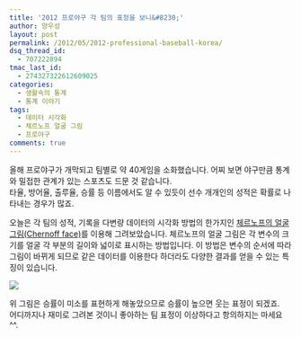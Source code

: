 ```yaml
---
title: '2012 프로야구 각 팀의 표정을 보니&#8230;'
author: 양우성
layout: post
permalink: /2012/05/2012-professional-baseball-korea/
dsq_thread_id:
  - 707222894
tmac_last_id:
  - 274327322612609025
categories:
  - 생활속의 통계
  - 통계 이야기
tags:
  - 데이터 시각화
  - 체르노프 얼굴 그림
  - 프로야구
comments: true
---
```

올해 프로야구가 개막되고 팀별로 약 40게임을 소화했습니다. 어찌 보면 야구만큼 통계와 밀접한 관계가 있는 스포츠도 드문 것 같습니다.  
타율, 방어율, 출루율, 승률 등 이름에서도 알 수 있듯이 선수 개개인의 성적은 확률로 나타내는 경우가 많죠.

오늘은 각 팀의 성적, 기록을 다변량 데이터의 시각화 방법의 한가지인 [체르노프의 얼굴 그림(Chernoff face)][1]를 이용해 그려보았습니다. 체르노프의 얼굴 그림은 각 변수의 크기를 얼굴 각 부분의 길이와 넓이로 표시하는 방법입니다. 이 방법은 변수의 순서에 따라 그림이 바뀌게 되므로 같은 데이터를 이용한다 하더라도 다양한 결과를 얻을 수 있는 특징이 있습니다.  
<!--more-->

![](https://farm6.staticflickr.com/5486/9196333587_41dd229586_o.png)  

위 그림은 승률이 미소를 표현하게 해놓았으므로 승률이 높으면 웃는 표정이 되겠죠.  
어디까지나 재미로 그려본 것이니 좋아하는 팀 표정이 이상하다고 항의하지는 마세요 ^^.

 [1]: http://en.wikipedia.org/wiki/Chernoff_face